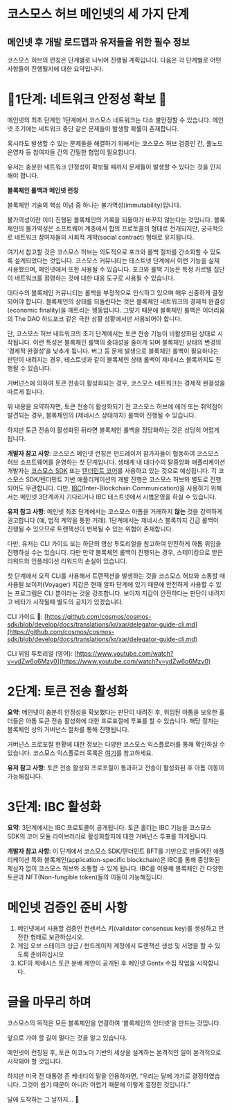 # 코스모스 허브 메인넷의 세 가지 단계
## 메인넷 후 개발 로드맵과 유저들을 위한 필수 정보

코스모스 허브의 런칭은 단계별로 나뉘어 진행될 계획입니다. 다음은 각 단계별로 어떤 사항들이 진행될지에 대한 요약입니다.

# 🚨1단계: 네트워크 안정성 확보 🚨

메인넷의 최초 단계인 1단계에서 코스모스 네트워크는 다소 불안정할 수 있습니다. 메인넷 초기에는 네트워크 중단 같은 문제들이 발생할 확률이 존재합니다.

혹시라도 발생할 수 있는 문제들을 해결하기 위해서는 코스모스 허브 검증인 간, 풀노드 운영자 등 참여자들 간의 긴밀한 협업이 필요합니다.

유저는 충분한 네트워크 안정성이 확보될 때까지 문제들이 발생할 수 있다는 것을 인지해야 합니다.

**블록체인 롤백과 메인넷 런칭**

블록체인 기술의 핵심 이념 중 하나는 불가역성(immutability)입니다.

불가역성이란 이미 진행된 블록체인의 기록을 되돌아가 바꾸지 않는다는 것입니다. 블록체인의 불가역성은 소프트웨어 계층에서 합의 프로토콜의 형태로 전개되지만, 궁극적으로 네트워크 참여자들의 사회적 계약(social contract) 형태로 유지됩니다.

여기서 참고할 것은 코스모스 허브는 의도적으로 포크와 롤백 절차를 간소화할 수 있도록 설계되었다는 것입니다. 코스모스 커뮤니티는 테스트넷 단계에서 이런 기능을 실제 사용했으며, 메인넷에서 또한 사용될 수 있습니다. 포크와 롤백 기능은 특정 카르텔 집단이 네트워크를 점령하는 것에 대한 대응 도구로 사용될 수 있습니다.

대다수의 블록체인 커뮤니티는 롤백을 부정적으로 인식하고 있으며 매우 신중하게 결정되어야 합니다. 블록체인의 상태를 되돌린다는 것은 블록체인 네트워크의 경제적 완결성(economic finality)을 깨트리는 행동입니다. 그렇기 때문에 블록체인 롤백은 이더리움의 The DAO 하드포크 같은 극한 상황 상황에서만 사용되어야 합니다.

단, 코스모스 허브 네트워크의 초기 단계에서는 토큰 전송 기능이 비활성화된 상태로 시작됩니다. 이런 특성은 블록체인 롤백의 중대성을 줄이게 되며 블록체인 상태의 변경의 ‘경제적 완결성’을 낮추게 됩니다. 버그 등 문제 발생으로 블록체인 롤백이 필요하다는 판단이 내려지는 경우, 테스트넷과 같이 블록체인 상태 롤백이 제네시스 블록까지도 진행될 수 있습니다.

거버넌스에 의하여 토큰 전송이 활성화되는 경우, 코스모스 네트워크는 경제적 완결성을 따르게 됩니다.

위 내용을 요약하자면, 토큰 전송이 활성화되기 전 코스모스 허브에 에러 또는 취약점이 발견되는 경우, 블록체인의 (제네시스 상태까지) 롤백이 진행될 수 있습니다.

하지만 토큰 전송이 활성화된 뒤라면 블록체인 롤백을 정당화하는 것은 상당히 어렵게 됩니다.

**개발자 참고 사항**: 코스모스 메인넷 런칭은 펀드레이저 참가자들이 협동하여 코스모스 허브 소프트웨어를 운영하는 첫 단계입니다. 생태계 내 대다수의 탈중앙화 애플리케이션 개발자는 [코스모스 SDK](https://cosmos.network/docs/) 또는 [텐더민트 코어](https://tendermint.com/docs/)를 사용하고 있는 것으로 예상됩니다. 각 코스모스 SDK/텐더민트 기반 애플리케이션의 개발 진행은 코스모스 허브와 별도로 진행되어도 무관합니다. 다만, [IBC](https://blog.cosmos.network/developer-deep-dive-cosmos-ibc-5855aaf183fe)(Inter-Blockchain Communication)을 사용하기 위해서는 메인넷 3단계까지 기다리거나 IBC 테스트넷에서 시범운영을 하실 수 있습니다.

**유저 참고 사항**: 메인넷 최초 단계에서는 코스모스 아톰을 거래하지 **않는** 것을 강력하게 권고합니다 (예, 법적 계약을 통한 거래). 1단계에서는 제네시스 블록까지 긴급 롤백이 진행될 수 있으므로 트랜잭션이 번복될 수 있는 위험이 존재합니다.

다만, 유저는 CLI 가이드 또는 하단의 영상 투토리얼을 참고하여 안전하게 아톰 위임을 진행하실 수는 있습니다. 다만 만약 블록체인 롤백이 진행되는 경우, 스테이킹으로 받은 리워드와 인플레이션 리워드의 손실이 있습니다.

첫 단계에서 오직 CLI를 사용해서 트랜잭션을 발생하는 것을 코스모스 허브와 소통할 때 사용될 보이저(Voyager) 지갑은 현재 알파 단계에 있기 때문에 안전하게 사용할 수 있는 프로그램은 CLI 뿐이라는 것을 강조합니다. 보이저 지갑이 안전하다는 판단이 내려지고 베타가 시작될때 별도의 공지가 있겠습니다.

CLI 가이드 🔗: [https://github.com/cosmos/cosmos-sdk/blob/develop/docs/translations/kr/xar/delegator-guide-cli.md](https://github.com/cosmos/cosmos-sdk/blob/develop/docs/translations/kr/xar/delegator-guide-cli.md)

CLI 위임 투토리얼 (영어): [https://www.youtube.com/watch?v=ydZw6o6Mzy0](https://www.youtube.com/watch?v=ydZw6o6Mzy0)

# 2단계: 토큰 전송 활성화

**요약**: 메인넷이 충분히 안정성을 확보했다는 판단이 내려진 후, 위임된 아톰을 보유한 홀더들은 아톰 토큰 전송 활성화에 대한 프로포절에 투표를 할 수 있습니다. 해당 절차는 블록체인 상의 거버넌스 절차를 통해 진행됩니다.

거버넌스 프로포절 현황에 대한 정보는 다양한 코스모스 익스플로러를 통해 확인하실 수 있습니다. 코스모스 익스플로러 목록은 [여기](https://cosmos.network/launch)를 참고하세요.

**유저 참고 사항**: 토큰 전송 활성화 프로포절이 통과하고 전송이 활성화된 후 아톰 이동이 가능해집니다.

# 3단계: IBC 활성화

**요약**: 3단계에서는 IBC 프로토콜이 공개됩니다. 토큰 홀더는 IBC 기능을 코스모스 SDK의 코어 모듈 라이브러리로 활성화할지에 대한 거버넌스 투표를 하게됩니다.

**개발자 참고 사항**: 이 단계에서 코스모스 SDK/텐더민트 BFT를 기반으로 만들어진 애플리케이션 특화 블록체인(application-specific blockchain)은 IBC를 통해 중앙화된 제삼자 없이 코스모스 허브와 소통할 수 있게 됩니다. IBC를 이용해 블록체인 간 다양한 토큰과 NFT(Non-fungible token)들의 이동이 가능해집니다.

# 메인넷 검증인 준비 사항

1. 메인넷에서 사용할 검증인 컨센서스 키(validator consensus key)를 생성하고 안전한 형태로 보관하십시오.
2. 게임 오브 스테이크 상금 / 펀드레이저 계정에서 트랜잭션 생성 및 서명을 할 수 있도록 준비하십시오
3. ICF의 제네시스 토큰 분배 제안이 공개된 후 메인넷 Gentx 수집 작업을 시작합니다.

# 글을 마무리 하며

코스모스의 목적은 모든 블록체인을 연결하여 ‘블록체인의 인터넷’을 만드는 것입니다.

앞으로 가야 할 길이 멀다는 것을 알고 있습니다.

메인넷이 런칭된 후, 토큰 이코노미 기반의 세상을 설계하는 본격적인 일이 본격적으로 시작돼야 할 것입니다.

하지만 미국 전 대통령 존 케네디의 말을 인용하자면, “우리는 달에 가기로 결정하였습니다. 그것이 쉽기 때문이 아니라 어렵기 때문에 이렇게 결정한 것입니다.”

달에 도착하는 그 날까지… 🚀
